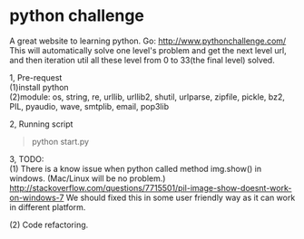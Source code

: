 # python challenge
A great website to learning python. Go: http://www.pythonchallenge.com/    
This will automatically solve one level's problem and get the next level url, and then iteration util all these level from 0 to 33(the final level) solved.


1, Pre-request   
(1)install python   
(2)module: os, string, re, urllib, urllib2, shutil, urlparse, zipfile, pickle, bz2, PIL, pyaudio, wave, smtplib, email,
pop3lib


2, Running script
  > python start.py    
  

3, TODO:  
(1) There is a know issue when python called method img.show() in windows. (Mac/Linux will be no problem.)
http://stackoverflow.com/questions/7715501/pil-image-show-doesnt-work-on-windows-7
We should fixed this in some user friendly way as it can work in different platform.

(2) Code refactoring.
